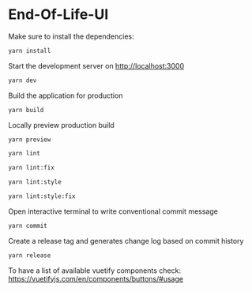 # End-Of-Life-UI

Make sure to install the dependencies:
```bash
yarn install
```

Start the development server on [http://localhost:3000](http://localhost:3000)
```bash
yarn dev
```

Build the application for production

```bash
yarn build
```

Locally preview production build
```bash
yarn preview
```

```bash
yarn lint
```

```bash
yarn lint:fix
```
```bash
yarn lint:style
```
```bash
yarn lint:style:fix
```

Open interactive terminal to write conventional commit message
```bash
yarn commit
```

Create a release tag and generates change log based on commit history
```bash
yarn release
```

To have a list of available vuetify components check:
https://vuetifyjs.com/en/components/buttons/#usage
